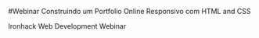 #Webinar Construindo um Portfolio Online Responsivo com HTML and CSS

Ironhack Web Development Webinar
